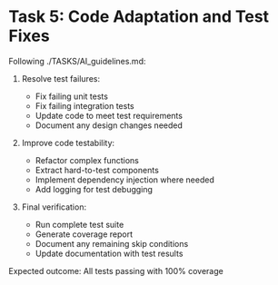 # Task 5: Code Adaptation and Test Fixes

Following ./TASKS/AI_guidelines.md:

1. Resolve test failures:
   - Fix failing unit tests
   - Fix failing integration tests
   - Update code to meet test requirements
   - Document any design changes needed

2. Improve code testability:
   - Refactor complex functions
   - Extract hard-to-test components
   - Implement dependency injection where needed
   - Add logging for test debugging

3. Final verification:
   - Run complete test suite
   - Generate coverage report
   - Document any remaining skip conditions
   - Update documentation with test results

Expected outcome: All tests passing with 100% coverage